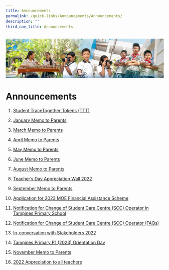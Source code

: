 ```yaml
---
title: Announcements
permalink: /quick-links/Announcements/Announcements/
description: ""
third_nav_title: Announcements
---
```

![](/images/AboutUs.jpg)


Announcements
=============

1.  [Student TraceTogether Tokens (TTT)](/quick-links/Announcements/Student-TraceTogether-Tokens-TTT/)
2.  [January Memo to Parents](/quick-links/Announcements/January-Memo-to-Parents/)
    
3.  [March Memo to Parents](/quick-links/Announcements/March-Memo-to-Parents/)
    
4.  [April Memo to Parents](/quick-links/Announcements/April-Memo-to-Parents/)
    
5.  [May Memo to Parents](/quick-links/Announcements/May-Memo-to-Parents/)
    
6.  [June Memo to Parents](/quick-links/Announcements/June-Memo-to-Parents/)
    
7.  [August Memo to Parents](/quick-links/Announcements/August-Memo-to-Parents/)
    
8.  [Teacher’s Day Appreciation Wall 2022](/quick-links/Announcements/Teachers-Day-Appreciation-Wall-2022/)  
    
9.  [September Memo to Parents](/quick-links/Announcements/September-Memo-to-Parents/)
    
10.  [Application for 2023 MOE Financial Assistance Scheme](/quick-links/Announcements/Application-for-2023-MOE-Financial-Assistance-Scheme/)
    
11.  [Notification for Change of Student Care Centre (SCC) Operator in Tampines Primary School](/quick-links/Announcements/Notification-for-Change-of-SCC-Operator-in-Tampines-Primary-School/) 
    
12.  [Notification for Change of Student Care Centre (SCC) Operator (FAQs)](/quick-links/Announcements/Notification-for-Change-of-Student-Care-Centre-SCC-Operator-FAQs/)  
    
13.  [In-conversation with Stakeholders 2022](https://tampinespri-moe-edu-sg-admin.cwp.sg/quick-links/announcements/in-conversation-with-stakeholders-2022)  
    
14.  [Tampines Primary P1 (2023) Orientation Day](https://tampinespri-moe-edu-sg-admin.cwp.sg/quick-links/announcements/tampines-primary-p1-2023-orientation-day)  
    
15.  [November Memo to Parents](https://tampinespri-moe-edu-sg-admin.cwp.sg/quick-links/announcements/november-memo-to-parents-1)
16.  [2022 Appreciation to all teachers](https://tampinespri.moe.edu.sg/quick-links/announcements/2022-appreciation-to-all-teachers)